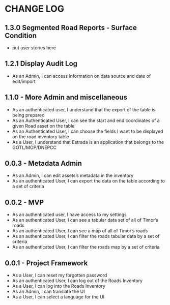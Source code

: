 # CHANGE LOG

## 1.3.0 Segmented Road Reports - Surface Condition

- put user stories here

## 1.2.1 Display Audit Log

- As an Admin, I can access information on data source and date of edit/import

## 1.1.0 - More Admin and miscellaneous
 - As an authenticated user, I understand that the export of the table is being prepared
 - As an Authenticated User, I can see the start and end coordinates of a given Road asset on the table
 - As an Authenticated User, I can choose the fields I want to be displayed on the road inventory table
 - As a User, I understand that Estrada is an application that belongs to the GOTL/MOP/DNEPCC
 
## 0.0.3 - Metadata Admin

- As an Admin, I can edit assets’s metadata in the inventory
- As an authenticated User, I can export the data on the table according to a set of criteria

## 0.0.2 - MVP

- As an authenticated user, I have access to my settings
- As an authenticated User, I can see a tabular data set of all of Timor’s roads
- As an authenticated User, I can see a map of all of Timor’s roads
- As an authenticated User, I can filter the roads tabular data by a set of criteria
- As an authenticated User, I can filter the roads map by a set of criteria

## 0.0.1 - Project Framework

- As a User, I can reset my forgotten password
- As an authenticated User, I can log out of the Roads Inventory
- As a User, I can log into the Roads Inventory
- As an Admin, I can translate the UI
- As a User, I can select a language for the UI
